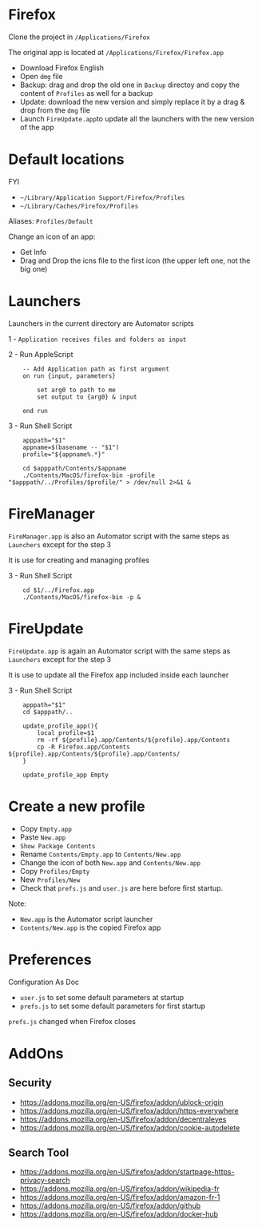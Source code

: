 # Firefox

Clone the project in `/Applications/Firefox`

The original app is located at `/Applications/Firefox/Firefox.app`

- Download Firefox English
- Open `dmg` file
- Backup: drag and drop the old one in `Backup` directoy and copy the content of `Profiles` as well for a backup
- Update: download the new version and simply replace it by a drag & drop from the `dmg` file
- Launch `FireUpdate.app`to update all the launchers with the new version of the app


# Default locations

FYI

- `~/Library/Application Support/Firefox/Profiles`
- `~/Library/Caches/Firefox/Profiles`

Aliases: `Profiles/Default`

Change an icon of an app:

- Get Info
- Drag and Drop the icns file to the first icon (the upper left one, not the big one)


# Launchers

Launchers in the current directory are Automator scripts

1 - `Application receives files and folders as input`

2 - Run AppleScript

```
	-- Add Application path as first argument
	on run {input, parameters}

		set arg0 to path to me
		set output to {arg0} & input

	end run
```

3 - Run Shell Script

```
	apppath="$1"
	appname=$(basename -- "$1")
	profile="${appname%.*}"

	cd $apppath/Contents/$appname
	./Contents/MacOS/firefox-bin -profile "$apppath/../Profiles/$profile/" > /dev/null 2>&1 &
```


# FireManager

`FireManager.app` is also an Automator script with the same steps as `Launchers` except for the step 3

It is use for creating and managing profiles

3 - Run Shell Script

```
	cd $1/../Firefox.app
	./Contents/MacOS/firefox-bin -p &
```


# FireUpdate

`FireUpdate.app` is again an Automator script with the same steps as `Launchers` except for the step 3

It is use to update all the Firefox app included inside each launcher

3 - Run Shell Script

```
	apppath="$1"
	cd $apppath/..

	update_profile_app(){
		local profile=$1
		rm -rf ${profile}.app/Contents/${profile}.app/Contents
		cp -R Firefox.app/Contents ${profile}.app/Contents/${profile}.app/Contents/
	}

	update_profile_app Empty
```


# Create a new profile

- Copy `Empty.app`
- Paste `New.app`
- `Show Package Contents`
- Rename `Contents/Empty.app` to `Contents/New.app`
- Change the icon of both `New.app` and `Contents/New.app`
- Copy `Profiles/Empty`
- New `Profiles/New`
- Check that `prefs.js` and `user.js` are here before first startup.

Note:
- `New.app` is the Automator script launcher
- `Contents/New.app` is the copied Firefox app


# Preferences

Configuration As Doc
- `user.js` to set some default parameters at startup
- `prefs.js` to set some default parameters for first startup

`prefs.js` changed when Firefox closes


# AddOns

## Security

- https://addons.mozilla.org/en-US/firefox/addon/ublock-origin
- https://addons.mozilla.org/en-US/firefox/addon/https-everywhere
- https://addons.mozilla.org/en-US/firefox/addon/decentraleyes
- https://addons.mozilla.org/en-US/firefox/addon/cookie-autodelete

## Search Tool

- https://addons.mozilla.org/en-US/firefox/addon/startpage-https-privacy-search
- https://addons.mozilla.org/en-US/firefox/addon/wikipedia-fr
- https://addons.mozilla.org/en-US/firefox/addon/amazon-fr-1
- https://addons.mozilla.org/en-US/firefox/addon/github
- https://addons.mozilla.org/en-US/firefox/addon/docker-hub
